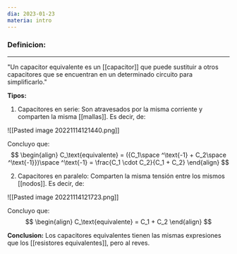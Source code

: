 ```yaml
---
dia: 2023-01-23
materia: intro
---
```

### **Definicion:** 
---
"Un capacitor equivalente es un [[capacitor]] que puede sustituir a otros capacitores que se encuentran en un determinado circuito para simplificarlo."

**Tipos:**
1. Capacitores en serie: Son atravesados por la misma corriente y comparten la misma [[mallas]].
Es decir, de:

![[Pasted image 20221114121440.png]]

Concluyo que:
$$
\begin{align}
C_\text{equivalente} = ({C_1\space ^\text{-1} + C_2\space ^\text{-1}})\space ^\text{-1} = \frac{C_1 \cdot C_2}{C_1 + C_2}
\end{align}
$$

2. Capacitores en paralelo: Comparten la misma tensión entre los mismos [[nodos]].
Es decir, de:

![[Pasted image 20221114121723.png]]

Concluyo que:
$$
\begin{align}
C_\text{equivalente} = C_1 + C_2
\end{align}
$$

**Conclusion:** Los capacitores equivalentes tienen las mismas expresiones que los [[resistores equivalentes]], pero al reves.